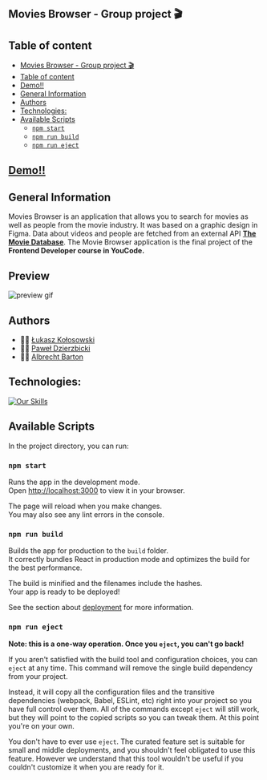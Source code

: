 ## Movies Browser - Group project  🎬 

## Table of content

- [Movies Browser - Group project  🎬](#movies-browser---group-project--)
- [Table of content](#table-of-content)
- [Demo!!](#demo)
- [General Information](#general-information)
- [Authors](#authors)
- [Technologies:](#technologies)
- [Available Scripts](#available-scripts)
  - [`npm start`](#npm-start)
  - [`npm run build`](#npm-run-build)
  - [`npm run eject`](#npm-run-eject)

## [Demo!!](https://lkkolosowski.github.io/movies-browser/)

## General Information
Movies Browser is an application that allows you to search for movies as well as people from the movie industry. 
It was based on a graphic design in Figma. Data about videos and people are fetched from an external API [**The Movie Database**](https://www.themoviedb.org/).
The Movie Browser application is the final project of the **Frontend Developer course in YouCode.**

## Preview

![preview gif](preview.gif)
## Authors

- 👩‍💻 [Łukasz Kołosowski](https://github.com/lkkolosowski)
- 👩‍💻 [Paweł Dzierzbicki](https://github.com/PawelDzi)
- 👩‍💻 [Albrecht Barton](https://github.com/Albrecht-Albi)

## Technologies:
[![Our Skills](https://skillicons.dev/icons?i=js,html,css,react,redux,styledcomponents,vscode,figma,git,github)](https://skillicons.dev)

## Available Scripts

In the project directory, you can run:

### `npm start`

Runs the app in the development mode.\
Open [http://localhost:3000](http://localhost:3000) to view it in your browser.

The page will reload when you make changes.\
You may also see any lint errors in the console.

### `npm run build`

Builds the app for production to the `build` folder.\
It correctly bundles React in production mode and optimizes the build for the best performance.

The build is minified and the filenames include the hashes.\
Your app is ready to be deployed!

See the section about [deployment](https://facebook.github.io/create-react-app/docs/deployment) for more information.

### `npm run eject`

**Note: this is a one-way operation. Once you `eject`, you can't go back!**

If you aren't satisfied with the build tool and configuration choices, you can `eject` at any time. This command will remove the single build dependency from your project.

Instead, it will copy all the configuration files and the transitive dependencies (webpack, Babel, ESLint, etc) right into your project so you have full control over them. All of the commands except `eject` will still work, but they will point to the copied scripts so you can tweak them. At this point you're on your own.

You don't have to ever use `eject`. The curated feature set is suitable for small and middle deployments, and you shouldn't feel obligated to use this feature. However we understand that this tool wouldn't be useful if you couldn't customize it when you are ready for it.
